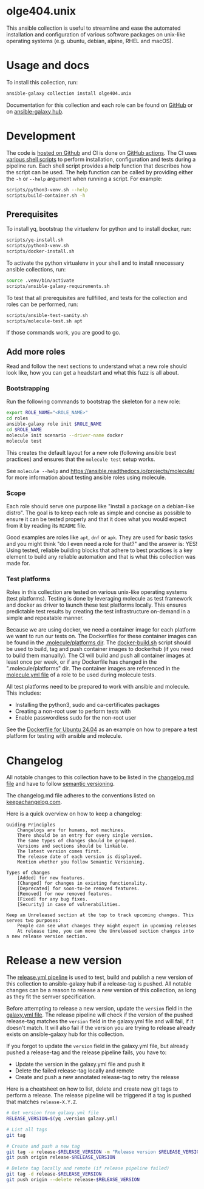 # olge404.unix
This ansible collection is useful to streamline and ease the automated installation and configuration
of various software packages on unix-like operating systems (e.g. ubuntu, debian, alpine, RHEL and macOS).

# Usage and docs
To install this collection, run:

```bash
ansible-galaxy collection install olge404.unix
```

Documentation for this collection and each role can be found on [GitHub](https://github.com/OlGe404/olge404.unix/blob/main/README.md) or on [ansible-galaxy hub](https://galaxy.ansible.com/ui/repo/published/olge404/unix/docs/).

# Development
The code is [hosted on Github](https://github.com/OlGe404/olge404.unix) and CI is done on [GitHub actions](https://github.com/OlGe404/olge404.unix/actions). The CI uses [various shell scripts](scripts/) to perform installation, configuration and tests during a pipeline run. Each shell script provides a help function that describes how the script can be used. The help function can be called by providing either the `-h` or `--help` argument when running a script. For example:

```bash
scripts/python3-venv.sh --help
scripts/build-container.sh -h
```

## Prerequisites
To install yq, bootstrap the virtuelenv for python and to install docker, run:

```bash
scripts/yq-install.sh
scripts/python3-venv.sh
scripts/docker-install.sh
```

To activate the python virtualenv in your shell and to install nnecessary ansible collections, run:

```bash
source .venv/bin/activate
scripts/ansible-galaxy-requirements.sh
```

To test that all prerequisites are fullfilled, and tests for the collection and roles can be performed, run:

```bash
scripts/ansible-test-sanity.sh
scripts/molecule-test.sh apt
```

If those commands work, you are good to go.

## Add more roles
Read and follow the next sections to understand what a new role should look like, how you can get a headstart and what this fuzz is all about.

### Bootstrapping
Run the following commands to bootstrap the skeleton for a new role:

```bash
export ROLE_NAME="<ROLE_NAME>"
cd roles
ansible-galaxy role init $ROLE_NAME
cd $ROLE_NAME
molecule init scenario --driver-name docker
molecule test
```

This creates the default layout for a new role (following ansible best practices) and ensures that the `molecule test` setup works.

See `molecule --help` and https://ansible.readthedocs.io/projects/molecule/ for more information about testing ansible roles using molecule.

### Scope
Each role should serve one purpose like "install a package on a debian-like distro".
The goal is to keep each role as simple and concise as possible to ensure it can be tested properly and that it does what you would expect from it by reading its `README` file.

Good examples are roles like `apt`, `dnf` or `apk`. They are used for basic tasks and you might think "do I even need a role for that?" and the
answer is: YES! Using tested, reliable building blocks that adhere to best practices is a key element to build any reliable automation and that is what this collection was made for.

### Test platforms
Roles in this collection are tested on various unix-like operating systems (test platforms). Testing is done by leveraging molecule as test framework and docker as driver to launch these test platforms locally. This ensures predictable test results by creating the test infrastructure on-demand in a simple and repeatable manner.

Because we are using docker, we need a container image for each platform we want to run our tests on. The Dockerfiles for these container images can be found in the [.molecule/platforms dir](.molecule/platforms/). The [docker-build.sh](scripts/docker-build.sh) script should be used to build, tag and push container images to dockerhub (if you need to build them manually). The CI will build and push all container images at least once per week, or if any Dockerfile has changed in the ".molecule/platforms" dir. The container images are referenced in the [molecule.yml file](roles/apt/molecule/default/molecule.yml) of a role to be used during molecule tests.

All test platforms need to be prepared to work with ansible and molecule. This includes:

* Installing the python3, sudo and ca-certificates packages
* Creating a non-root user to perform tests with
* Enable passwordless sudo for the non-root user

See the [Dockerfile for Ubuntu 24.04](.molecule/platforms/Dockerfile.ubuntu-24.04) as an example on how to prepare a test platform for testing with ansible and molecule.

# Changelog
All notable changes to this collection have to be listed in the [changelog.md file](changelog.md) and have to follow [semantic versioning](https://semver.org/).

The changelog.md file adheres to the conventions listed on [keepachangelog.com](https://keepachangelog.com/en/1.1.0/).

Here is a quick overview on how to keep a changelog:

```
Guiding Principles
    Changelogs are for humans, not machines.
    There should be an entry for every single version.
    The same types of changes should be grouped.
    Versions and sections should be linkable.
    The latest version comes first.
    The release date of each version is displayed.
    Mention whether you follow Semantic Versioning.

Types of changes
    [Added] for new features.
    [Changed] for changes in existing functionality.
    [Deprecated] for soon-to-be removed features.
    [Removed] for now removed features.
    [Fixed] for any bug fixes.
    [Security] in case of vulnerabilities.

Keep an Unreleased section at the top to track upcoming changes. This serves two purposes:
    People can see what changes they might expect in upcoming releases
    At release time, you can move the Unreleased section changes into a new release version section.
```

# Release a new version
The [release.yml pipeline](.github/workflows/release.yml) is used to test, build and publish a new version of this collection to ansible-galaxy hub if a release-tag is pushed. All notable changes can be a reason to release a new version of this collection, as long as they fit the semver specification.

Before attempting to release a new version, update the `version` field in the [galaxy.yml file](galaxy.yml). The release pipeline will check if the version of the pushed release-tag matches the `version` field in the galaxy.yml file and will fail, if it doesn't match. It will also fail if the version you are trying to release already exists on ansible-galaxy hub for this collection.

If you forgot to update the `version` field in the galaxy.yml file, but already pushed a release-tag and the release pipeline fails, you have to:
* Update the version in the galaxy.yml file and push it
* Delete the failed release-tag locally and remote
* Create and push a new annotated release-tag to retry the release

Here is a cheatsheet on how to list, delete and create new git tags to perform a release. The release pipeline will be triggered if a tag is pushed that matches `release-X.Y.Z`.

```bash
# Get version from galaxy.yml file
RELEASE_VERSION=$(yq .version galaxy.yml)

# List all tags
git tag

# Create and push a new tag
git tag -a release-$RELEASE_VERSION -m "Release version $RELEASE_VERSION"
git push origin release-$RELEASE_VERSION

# Delete tag locally and remote (if release pipeline failed)
git tag -d release-$RELEASE_VERSION
git push origin --delete release-$RELEASE_VERSION
```
